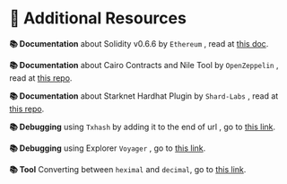 # 📕 Additional Resources

**📚 Documentation** about Solidity v0.6.6 by `Ethereum` , read at [this doc](https://docs.soliditylang.org/en/v0.6.6/).

**📚 Documentation** about Cairo Contracts and Nile Tool by `OpenZeppelin` , read at [this repo](https://github.com/OpenZeppelin/cairo-contracts).

**📚 Documentation** about Starknet Hardhat Plugin by `Shard-Labs` , read at [this repo](https://github.com/Shard-Labs/starknet-hardhat-plugin).

**📚 Debugging** using `Txhash` by adding it to the end of url , go to [this link](https://alpha4.starknet.io/feeder_gateway/get_transaction_receipt?transactionHash=).

**📚 Debugging** using Explorer `Voyager` , go to [this link](https://goerli.voyager.online/).

**📚 Tool** Converting between `heximal` and `decimal`, go to [this link](https://www.rapidtables.com/convert/number/hex-to-decimal.html).
